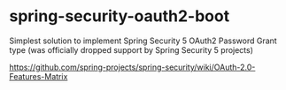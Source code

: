 # spring-security-oauth2-boot
Simplest solution to implement Spring Security 5 OAuth2 Password Grant type (was officially dropped support by Spring Security 5 projects)

https://github.com/spring-projects/spring-security/wiki/OAuth-2.0-Features-Matrix